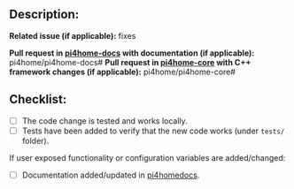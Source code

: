 ## Description:


**Related issue (if applicable):** fixes <link to issue>

**Pull request in [pi4home-docs](https://github.com/khzd/pi4home/pi4home-docs) with documentation (if applicable):** pi4home/pi4home-docs#<pi4home-docs PR number goes here>
**Pull request in [pi4home-core](https://github.com/khzd/pi4home/pi4home-core) with C++ framework changes (if applicable):** pi4home/pi4home-core#<pi4home-core PR number goes here>

## Checklist:
  - [ ] The code change is tested and works locally.
  - [ ] Tests have been added to verify that the new code works (under `tests/` folder).

If user exposed functionality or configuration variables are added/changed:
  - [ ] Documentation added/updated in [pi4homedocs](https://github.com/khzd/pi4homedocs).

